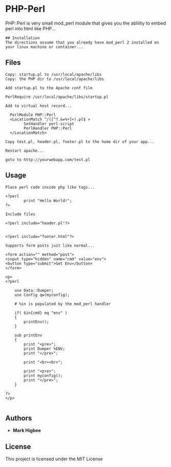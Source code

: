 # PHP-Perl

PHP::Perl is very small mod_perl module that gives you the ablility to embed perl into html like PHP... 

```
## Installation
The directions assume that you already have mod_perl 2 installed on your linux machine or container... 

```
## Files

```
Copy: startup.pl to /usr/local/apache/libs
Copy: the PHP dir to /usr/local/apache/libs

Add startup.pl to the Apache conf file

PerlRequire /usr/local/apache/libs/startup.pl

Add to virtual host record...

  PerlModule PHP::Perl
  <LocationMatch ^/([^?.&=%+]+).pl$ >
        SetHandler perl-script
        PerlHandler PHP::Perl
  </LocationMatch>

Copy test.pl, header.pl, footer.pl to the home dir of your app...

Restart apache...

goto to http://yourwebapp.com/test.pl

```
## Usage

```
Place perl code inside php like tags...

<?perl 
		print "Hello World!";
?>

Include files

<?perl include="header.pl"?>


<?perl include="footer.html"?>

Supports form posts just like normal...

<form action="" method="post">
<input type="hidden" name="cmd" value="env">
<button type="submit">Get Env</button>
</form>

<p>
<?perl

	use Data::Dumper;
	use Config qw(myconfig);

  	# %in is populated by the mod_perl handler

	if( $in{cmd} eq "env" )
	{
		printEnv();
	}

	sub printEnv
	{
		print "<pre>";
		print Dumper %ENV;
		print "</pre>";

		print "<br><br>";
	
		print "<pre>";
		print myconfig();
		print "</pre>";
	}

?>
</p>


```

## Authors

* **Mark Higbee**  


## License

This project is licensed under the MIT License
